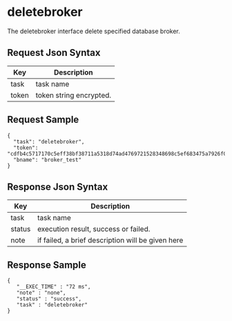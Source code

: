 # deletebroker

The deletebroker interface delete specified database broker.

## Request Json Syntax

| **Key** | **Description** |
| --- | --- |
| task | task name |
| token | token string encrypted. |

## Request Sample

```
{
  "task": "deletebroker",
  "token": "cdfb4c5717170c5eff38bf38711a5318d74ad4769721528348698c5ef683475a7926f07dd201b6aa",
  "bname": "broker_test"
}
```

## Response Json Syntax

| **Key** | **Description** |
| --- | --- |
| task | task name |
| status | execution result, success or failed. |
| note | if failed, a brief description will be given here |

## Response Sample

```
{
   "__EXEC_TIME" : "72 ms",
   "note" : "none",
   "status" : "success",
   "task" : "deletebroker"
}
```
